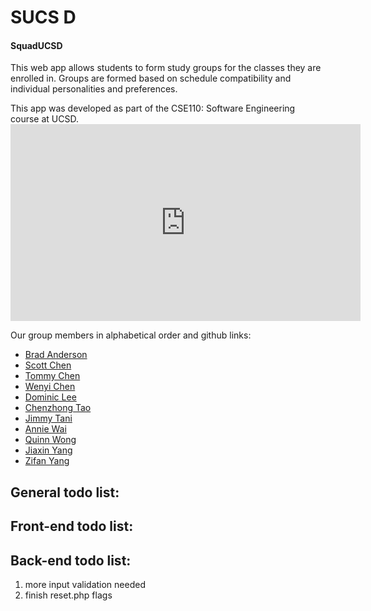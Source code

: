 <html>
<h1>SUCS D</h1>
<h4>SquadUCSD</h4>

<p>
This web app allows students to form study groups for the classes they are enrolled in. Groups are formed based on schedule compatibility and individual personalities and preferences.
</p>

<p>
This app was developed as part of the CSE110: Software Engineering course at UCSD.

<iframe width="560" height="315" src="https://www.youtube.com/embed/k4o1xaSpKTU?ecver=1" frameborder="0" allowfullscreen></iframe>

</p>
<p>Our group members in alphabetical order and github links:</p>
<ul>
<li><a href=https://www.github.com/braanderson>Brad Anderson</a></li>
<li><a href=https://www.github.com/scottchen625>Scott Chen</a></li>
<li><a href=https://www.github.com/toc007>Tommy Chen</a></li>
<li><a href=https://www.github.com/wenyichen>Wenyi Chen</a></li>
<li><a href=https://www.github.com/yil667>Dominic Lee</a></li>
<li><a href=https://www.github.com/chtao>Chenzhong Tao</a></li>
<li><a href=https://www.github.com/JimmyTani>Jimmy Tani</a></li>
<li><a href=https://www.github.com/apwai>Annie Wai</a></li>
<li><a href=https://www.github.com/qwong95>Quinn Wong</a></li>
<li><a href=https://www.github.com/JiaxinY>Jiaxin Yang</a></li>
<li><a href=https://www.github.com/p6668>Zifan Yang</a></li>
</ul>

<h2>General todo list: </h2>
<h2>Front-end todo list: </h2>
<h2>Back-end todo list:</h2>
<ol>
    <li> more input validation needed</li>
    <li> finish reset.php flags </li>
</ol>
</html>
